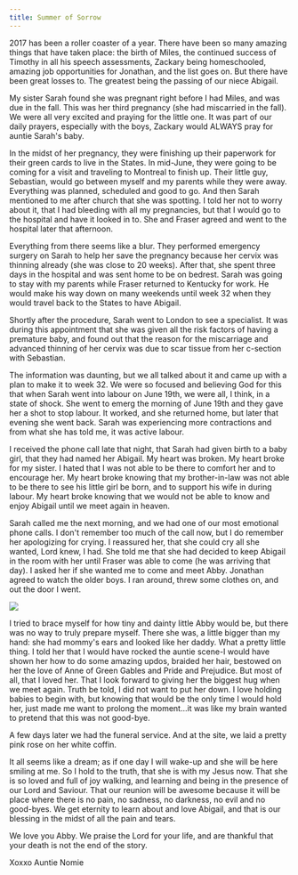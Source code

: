 ```yaml
---
title: Summer of Sorrow
---
```


2017 has been a roller coaster of a year. There have been so many amazing things that have taken place: the birth of Miles, the continued success of Timothy in all his speech assessments, Zackary being homeschooled, amazing job opportunities for Jonathan, and the list goes on. But there have been great losses to. The greatest being the passing of our niece Abigail.

My sister Sarah found she was pregnant right before I had Miles, and was due in the fall. This was her third pregnancy (she had miscarried in the fall). We were all very excited and praying for the little one. It was part of our daily prayers, especially with the boys, Zackary would ALWAYS pray for auntie Sarah's baby.

In the midst of her pregnancy, they were finishing up their paperwork for their green cards to live in the States. In mid-June, they were going to be coming for a visit and traveling to Montreal to finish up. Their little guy, Sebastian, would go between myself and my parents while they were away. Everything was planned, scheduled and good to go. And then Sarah mentioned to me after church that she was spotting. I told her not to worry about it, that I had bleeding with all my pregnancies, but that I would go to the hospital and have it looked in to. She and Fraser agreed and went to the hospital later that afternoon.

Everything from there seems like a blur. They performed emergency surgery on Sarah to help her save the pregnancy because her cervix was thinning already (she was close to 20 weeks). After that, she spent three days in the hospital and was sent home to be on bedrest. Sarah was going to stay with my parents while Fraser returned to Kentucky for work. He would make his way down on many weekends until week 32 when they would travel back to the States to have Abigail.

Shortly after the procedure, Sarah went to London to see a specialist. It was during this appointment that she was given all the risk factors of having a premature baby, and found out that the reason for the miscarriage and advanced thinning of her cervix was due to scar tissue from her c-section with Sebastian.

The information was daunting, but we all talked about it and came up with a plan to make it to week 32. We were so focused and believing God for this that when Sarah went into labour on June 19th, we were all, I think, in a state of shock. She went to emerg the morning of June 19th and they gave her a shot to stop labour. It worked, and she returned home, but later that evening she went back. Sarah was experiencing more contractions and from what she has told me, it was active labour.

I received the phone call late that night, that Sarah had given birth to a baby girl, that they had named her Abigail. My heart was broken. My heart broke for my sister. I hated that I was not able to be there to comfort her and to encourage her. My heart broke knowing that my brother-in-law was not able to be there to see his little girl be born, and to support his wife in during labour. My heart broke knowing that we would not be able to know and enjoy Abigail until we meet again in heaven.

Sarah called me the next morning, and we had one of our most emotional phone calls. I don't remember too much of the call now, but I do remember her apologizing for crying. I reassured her, that she could cry all she wanted, Lord knew, I had. She told me that she had decided to keep Abigail in the room with her until Fraser was able to come (he was arriving that day). I asked her if she wanted me to come and meet Abby. Jonathan agreed to watch the older boys. I ran around, threw some clothes on, and out the door I went.

![](/images/abigail-mccay.jpp.jpg)

I tried to brace myself for how tiny and dainty little Abby would be, but there was no way to truly prepare myself. There she was, a little bigger than my hand: she had mommy's ears and looked like her daddy. What a pretty little thing. I told her that I would have rocked the auntie scene-I would have shown her how to do some amazing updos, braided her hair, bestowed on her the love of Anne of Green Gables and Pride and Prejudice. But most of all, that I loved her. That I look forward to giving her the biggest hug when we meet again. Truth be told, I did not want to put her down. I love holding babies to begin with, but knowing that would be the only time I would hold her, just made me want to prolong the moment...it was like my brain wanted to pretend that this was not good-bye.

A few days later we had the funeral service. And at the site, we laid a pretty pink rose on her white coffin.

It all seems like a dream; as if one day I will wake-up and she will be here smiling at me. So I hold to the truth, that she is with my Jesus now. That she is so loved and full of joy walking, and learning and being in the presence of our Lord and Saviour. That our reunion will be awesome because it will be place where there is no pain, no sadness, no darkness, no evil and no good-byes. We get eternity to learn about and love Abigail, and that is our blessing in the midst of all the pain and tears.

We love you Abby. We praise the Lord for your life, and are thankful that your death is not the end of the story.

Xoxxo Auntie Nomie
